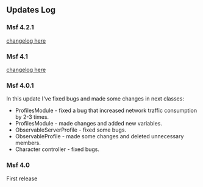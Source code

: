 ## Updates Log

### Msf 4.2.1

[changelog here](https://aevien.itch.io/mst/devlog/193253/mst-v421-released)

### Msf 4.1

[changelog here](https://aevien.itch.io/mst/devlog/191850/mst-v41-released)

### Msf 4.0.1

​In this update I've fixed bugs and made some changes in next classes:

- ProfilesModule -  ​fixed a bug that increased network traffic consumption by 2-3 times.​
- ProfilesModule -  ​made changes and added new variables.​
- ObservableServerProfile - fixed some bugs.
- ObservableProfile - made some changes and deleted unnecessary members.
- Character controller - fixed bugs. ​​

### Msf 4.0

First release
